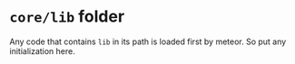 # `core/lib` folder

Any code that contains `lib` in its path is loaded first by meteor. So put any initialization here.
